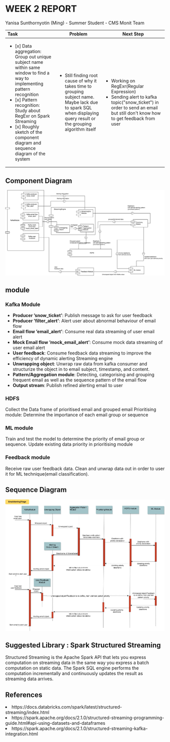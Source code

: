 WEEK 2 REPORT
==============
Yanisa Sunthornyotin (Ming) - Summer Student - CMS Monit Team

|        Task        |  Problem  | Next Step  | 
|:--------|------------| ------------|
| <ul><li>[x] Data aggregation: Group out unique subject name within same window to find a way to implementing pattern recognition </li><li>[x] Pattern recognition: Study about RegExr on Spark Streaming</li><li>[x] Roughly sketch of the component diagram and sequence diagram of the system</li></ul>| <ul><li> Still finding root cause of why it takes time to grouping subject name. Maybe lack due to spark SQL when displaying query result or the grouping algorithm itself</li><ul> | <ul><li>Working on RegExr(Regular Expression)</li> <li> Sending alert to kafka topic("snow_ticket") in order to send an email but still don't know how to get feedback from user</li><ul> |
  
Component Diagram
------------------
![alt text](https://github.com/operationalintelligence/EmailAlertingSystem/blob/master/Diagram/ComponentDiagram.jpg "Component Diagram")


## module
### Kafka Module
* __Producer ’snow_ticket’__: Publish message to ask for user feedback
* __Producer ’filter_alert’__: Alert user about abnormal behaviour of email flow
* __Email flow ’email_alert’__: Consume real data streaming of user email alert
* __Mock Email flow ’mock_email_alert’__: Consume mock data streaming of user email alert
* __User feedback__: Consume feedback data streaming to improve the efficiency of dynamic alerting 
Streaming engine
* __Unwrapping object__: Unwrap raw data from kafka consumer and structurize the object in to email subject, timestamp, and content.
* __Pattern/Aggregation module__: Detecting, categorising and grouping frequent email as well as the sequence pattern of the email flow
* __Output stream__: Publish refined alerting email to user
### HDFS
Collect the Data frame of prioritised email and grouped email
Prioritising module: Determine the importance of each email group or sequence
### ML module
Train and test the model to determine the priority of  email group or sequence. Update existing data priority in prioritising module
### Feedback module
Receive raw user feedback data. Clean and unwrap data out in order to user it for ML technique(email classification).


Sequence Diagram
------------------
![alt text](https://github.com/operationalintelligence/EmailAlertingSystem/blob/master/Diagram/SequenceDiagram.jpg "Sequence Diagram")

Suggested Library : Spark Structured Streaming    
--------------
Structured Streaming is the Apache Spark API that lets you express computation on streaming data in the same way you express a batch computation on static data. The Spark SQL engine performs the computation incrementally and continuously updates the result as streaming data arrives.

References
----------
<li>https://docs.databricks.com/spark/latest/structured-streaming/index.html</li>
<li>https://spark.apache.org/docs/2.1.0/structured-streaming-programming-guide.html#api-using-datasets-and-dataframes</li>
<li>https://spark.apache.org/docs/2.1.0/structured-streaming-kafka-integration.html</li>